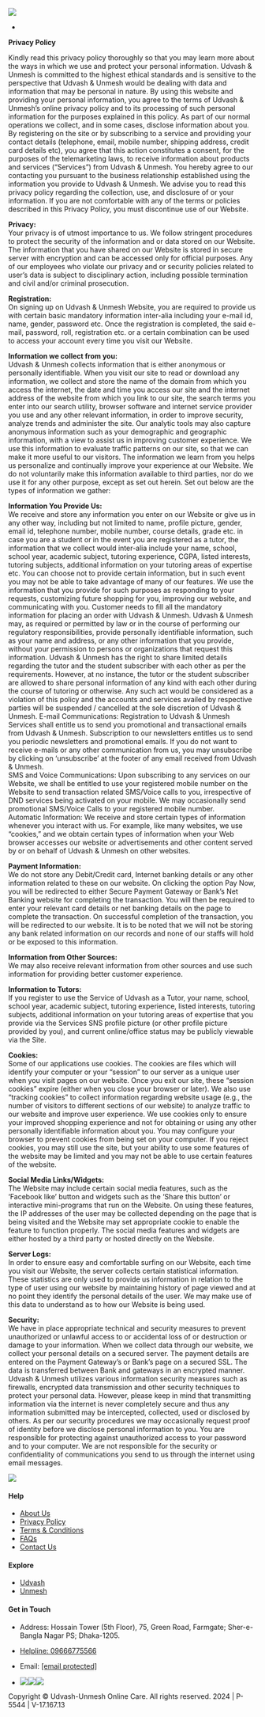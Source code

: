 [](javascript:void(0))

[![](/Content/Image/UdvashUnmeshOnlineCare.png)](https://online.udvash-unmesh.com/)

* [](#)

**Privacy Policy**

Kindly read this privacy policy thoroughly so that you may learn more about the ways in which we use and protect your personal information. Udvash & Unmesh is committed to the highest ethical standards and is sensitive to the perspective that Udvash & Unmesh would be dealing with data and information that may be personal in nature. By using this website and providing your personal information, you agree to the terms of Udvash & Unmesh’s online privacy policy and to its processing of such personal information for the purposes explained in this policy. As part of our normal operations we collect, and in some cases, disclose information about you. By registering on the site or by subscribing to a service and providing your contact details (telephone, email, mobile number, shipping address, credit card details etc), you agree that this action constitutes a consent, for the purposes of the telemarketing laws, to receive information about products and services (“Services”) from Udvash & Unmesh. You hereby agree to our contacting you pursuant to the business relationship established using the information you provide to Udvash & Unmesh. We advise you to read this privacy policy regarding the collection, use, and disclosure of or your information. If you are not comfortable with any of the terms or policies described in this Privacy Policy, you must discontinue use of our Website.

**Privacy:**  
Your privacy is of utmost importance to us. We follow stringent procedures to protect the security of the information and or data stored on our Website. The information that you have shared on our Website is stored in secure server with encryption and can be accessed only for official purposes. Any of our employees who violate our privacy and or security policies related to user’s data is subject to disciplinary action, including possible termination and civil and/or criminal prosecution.

**Registration:**  
On signing up on Udvash & Unmesh Website, you are required to provide us with certain basic mandatory information inter-alia including your e-mail id, name, gender, password etc. Once the registration is completed, the said e-mail, password, roll, registration etc. or a certain combination can be used to access your account every time you visit our Website.

**Information we collect from you:**  
Udvash & Unmesh collects information that is either anonymous or personally identifiable. When you visit our site to read or download any information, we collect and store the name of the domain from which you access the internet, the date and time you access our site and the internet address of the website from which you link to our site, the search terms you enter into our search utility, browser software and internet service provider you use and any other relevant information, in order to improve security, analyze trends and administer the site. Our analytic tools may also capture anonymous information such as your demographic and geographic information, with a view to assist us in improving customer experience. We use this information to evaluate traffic patterns on our site, so that we can make it more useful to our visitors. The information we learn from you helps us personalize and continually improve your experience at our Website. We do not voluntarily make this information available to third parties, nor do we use it for any other purpose, except as set out herein. Set out below are the types of information we gather:

**Information You Provide Us:**  
We receive and store any information you enter on our Website or give us in any other way, including but not limited to name, profile picture, gender, email id, telephone number, mobile number, course details, grade etc. in case you are a student or in the event you are registered as a tutor, the information that we collect would inter-alia include your name, school, school year, academic subject, tutoring experience, CGPA, listed interests, tutoring subjects, additional information on your tutoring areas of expertise etc. You can choose not to provide certain information, but in such event you may not be able to take advantage of many of our features. We use the information that you provide for such purposes as responding to your requests, customizing future shopping for you, improving our website, and communicating with you. Customer needs to fill all the mandatory information for placing an order with Udvash & Unmesh. Udvash & Unmesh may, as required or permitted by law or in the course of performing our regulatory responsibilities, provide personally identifiable information, such as your name and address, or any other information that you provide, without your permission to persons or organizations that request this information. Udvash & Unmesh has the right to share limited details regarding the tutor and the student subscriber with each other as per the requirements. However, at no instance, the tutor or the student subscriber are allowed to share personal information of any kind with each other during the course of tutoring or otherwise. Any such act would be considered as a violation of this policy and the accounts and services availed by respective parties will be suspended / cancelled at the sole discretion of Udvash & Unmesh. E-mail Communications: Registration to Udvash & Unmesh Services shall entitle us to send you promotional and transactional emails from Udvash & Unmesh. Subscription to our newsletters entitles us to send you periodic newsletters and promotional emails. If you do not want to receive e-mails or any other communication from us, you may unsubscribe by clicking on ‘unsubscribe’ at the footer of any email received from Udvash & Unmesh.  
SMS and Voice Communications: Upon subscribing to any services on our Website, we shall be entitled to use your registered mobile number on the Website to send transaction related SMS/Voice calls to you, irrespective of DND services being activated on your mobile. We may occasionally send promotional SMS/Voice Calls to your registered mobile number.  
Automatic Information: We receive and store certain types of information whenever you interact with us. For example, like many websites, we use “cookies,” and we obtain certain types of information when your Web browser accesses our website or advertisements and other content served by or on behalf of Udvash & Unmesh on other websites.

**Payment Information:**  
We do not store any Debit/Credit card, Internet banking details or any other information related to these on our website. On clicking the option Pay Now, you will be redirected to either Secure Payment Gateway or Bank’s Net Banking website for completing the transaction. You will then be required to enter your relevant card details or net banking details on the page to complete the transaction. On successful completion of the transaction, you will be redirected to our website. It is to be noted that we will not be storing any bank related information on our records and none of our staffs will hold or be exposed to this information.

**Information from Other Sources:**  
We may also receive relevant information from other sources and use such information for providing better customer experience.

**Information to Tutors:**  
If you register to use the Service of Udvash as a Tutor, your name, school, school year, academic subject, tutoring experience, listed interests, tutoring subjects, additional information on your tutoring areas of expertise that you provide via the Services SNS profile picture (or other profile picture provided by you), and current online/office status may be publicly viewable via the Site.

**Cookies:**  
Some of our applications use cookies. The cookies are files which will identify your computer or your “session” to our server as a unique user when you visit pages on our website. Once you exit our site, these “session cookies” expire (either when you close your browser or later). We also use “tracking cookies” to collect information regarding website usage (e.g., the number of visitors to different sections of our website) to analyze traffic to our website and improve user experience. We use cookies only to ensure your improved shopping experience and not for obtaining or using any other personally identifiable information about you. You may configure your browser to prevent cookies from being set on your computer. If you reject cookies, you may still use the site, but your ability to use some features of the website may be limited and you may not be able to use certain features of the website.

**Social Media Links/Widgets:**  
The Website may include certain social media features, such as the ‘Facebook like’ button and widgets such as the ‘Share this button’ or interactive mini-programs that run on the Website. On using these features, the IP addresses of the user may be collected depending on the page that is being visited and the Website may set appropriate cookie to enable the feature to function properly. The social media features and widgets are either hosted by a third party or hosted directly on the Website.

**Server Logs:**  
In order to ensure easy and comfortable surfing on our Website, each time you visit our Website, the server collects certain statistical information. These statistics are only used to provide us information in relation to the type of user using our website by maintaining history of page viewed and at no point they identify the personal details of the user. We may make use of this data to understand as to how our Website is being used.

**Security:**  
We have in place appropriate technical and security measures to prevent unauthorized or unlawful access to or accidental loss of or destruction or damage to your information. When we collect data through our website, we collect your personal details on a secured server. The payment details are entered on the Payment Gateway’s or Bank’s page on a secured SSL. The data is transferred between Bank and gateways in an encrypted manner.  
Udvash & Unmesh utilizes various information security measures such as firewalls, encrypted data transmission and other security techniques to protect your personal data. However, please keep in mind that transmitting information via the internet is never completely secure and thus any information submitted may be intercepted, collected, used or disclosed by others. As per our security procedures we may occasionally request proof of identity before we disclose personal information to you. You are responsible for protecting against unauthorized access to your password and to your computer. We are not responsible for the security or confidentiality of communications you send to us through the internet using email messages.

![](/Content/Image/Udvash-Unmesh-Online-Care-Logo-White.png)

#### Help

* [About Us](https://udvash-unmesh.com/AboutUs)
* [Privacy Policy](https://udvash-unmesh.com/privacy-policy)
* [Terms & Conditions](https://udvash-unmesh.com/terms-conditions)
* [FAQs](https://udvash-unmesh.com/Faq)
* [Contact Us](https://udvash-unmesh.com/ContactUs)

#### Explore

* [Udvash](https://udvash.com/)
* [Unmesh](https://unmesh.com/)

#### Get in Touch

* Address: Hossain Tower (5th Floor), 75, Green Road, Farmgate; Sher-e-Bangla Nagar PS; Dhaka-1205.
    
* [Helpline: 09666775566](tel:09666775566)
    
* Email: [\[email protected\]](https://online.udvash-unmesh.com/cdn-cgi/l/email-protection)
    
*  [![](/Content/Image/youtube.png)](https://www.youtube.com/c/UdvashUnmesh)[![](/Content/Image/instagram.png)](https://www.instagram.com/udvash_unmesh/)[![](/Content/Image/linkedIn.png)](https://www.linkedin.com/in/udvashunmesh/)
    

Copyright © Udvash-Unmesh Online Care. All rights reserved. 2024 | P-5544 | V-17.167.13